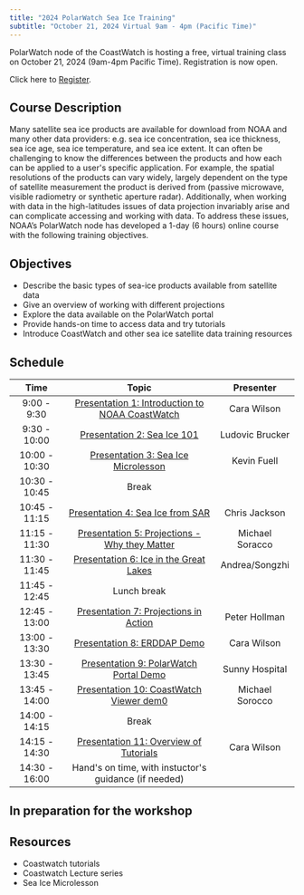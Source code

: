 ```yaml
---
title: "2024 PolarWatch Sea Ice Training"
subtitle: "October 21, 2024 Virtual 9am - 4pm (Pacific Time)"
---
```


PolarWatch node of the CoastWatch is hosting a free, virtual training class on October 21, 2024 (9am-4pm Pacific Time). Registration is now open. 

Click here to [Register](https://lp.constantcontactpages.com/ev/reg/78xuhzs/lp/e266250c-b995-44e4-841e-97b4cc22bbec).


## Course Description
Many satellite sea ice products are available for download from NOAA and many other data providers: e.g. sea ice concentration, sea ice thickness, sea ice age, sea ice temperature, and sea ice extent. It can often be challenging to know the differences between the products and how each can be applied to a user's specific application. For example, the spatial resolutions of the products can vary widely, largely dependent on the type of satellite measurement the product is derived from (passive microwave, visible radiometry or synthetic aperture radar). Additionally, when working with data in the high-latitudes issues of data projection invariably arise and can complicate accessing and working with data. To address these issues, NOAA’s PolarWatch node has developed a 1-day (6 hours) online course with the following training objectives.

## Objectives
* Describe the basic types of sea-ice products available from satellite data
* Give an overview of working with different projections
* Explore the data available on the PolarWatch portal
* Provide hands-on time to access data and try tutorials
* Introduce CoastWatch and other sea ice satellite data training resources

## Schedule

| Time          | Topic                                                                         | Presenter                    |
|:-------------:|:-----------------------------------------------------------------------------:|:----------------------------:|
| 9:00 - 9:30   | [Presentation 1: Introduction to NOAA CoastWatch](presentation1.qmd)               | Cara Wilson           | 
| 9:30 - 10:00  | [Presentation 2: Sea Ice 101](presentation2.qmd)                                   | Ludovic Brucker       |
| 10:00 - 10:30 | [Presentation 3: Sea Ice Microlesson](presentation3.qmd)                           | Kevin Fuell           |
| 10:30 - 10:45 | Break                                                                              |                       |
| 10:45 - 11:15 | [Presentation 4: Sea Ice from SAR](presentation4.qmd)                              | Chris Jackson         |
| 11:15 - 11:30 | [Presentation 5: Projections - Why they Matter](presentation5.qmd)                 | Michael Soracco       |
| 11:30 - 11:45 | [Presentation 6: Ice in the Great Lakes](presentation6.qmd)                        |  Andrea/Songzhi       |
| 11:45 - 12:45 | Lunch break                                                                        |                       |  
| 12:45 - 13:00 | [Presentation 7: Projections in Action ](presentation7.qmd)                        | Peter Hollman         |
| 13:00 - 13:30 | [Presentation 8: ERDDAP Demo  ](presentation8.qmd)                                 | Cara Wilson           |
| 13:30 - 13:45 | [Presentation 9: PolarWatch Portal Demo  ](presentation9.qmd)                      | Sunny Hospital        |
| 13:45 - 14:00 | [Presentation 10: CoastWatch Viewer dem0 ](presentation10.qmd)                     | Michael Sorocco       |
| 14:00 - 14:15 | Break                                                                              |                       |                                    
| 14:15 - 14:30 | [Presentation 11: Overview of Tutorials ](presentation11.qmd)                      |  Cara Wilson          |
| 14:30 - 16:00 | Hand's on time, with instuctor's guidance (if needed)                              |                       |



## In preparation for the workshop

## Resources
- Coastwatch tutorials
- Coastwatch Lecture series
- Sea Ice Microlesson
